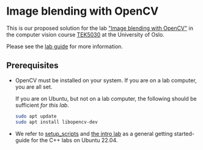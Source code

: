 # Image blending with OpenCV
This is our proposed solution for the lab ["Image blending with OpenCV"][repo] in the computer vision course [TEK5030] at the University of Oslo.

Please see the [lab guide] for more information.

[repo]: https://github.com/tek5030/lab-image-blending
[lab guide]: https://github.com/tek5030/lab-segmentation/blob/master/README.md
[TEK5030]: https://www.uio.no/studier/emner/matnat/its/TEK5030/

## Prerequisites
- OpenCV must be installed on your system. If you are on a lab computer, you are all set.

  If you are on Ubuntu, but not on a lab computer, the following should be sufficient _for this lab_.

   ```bash
   sudo apt update
   sudo apt install libopencv-dev
   ```

- We refer to [setup_scripts] and [the intro lab] as a general getting started-guide for the C++ labs on Ubuntu 22.04.

[setup_scripts]: https://github.com/tek5030/setup_scripts
[the intro lab]: https://github.com/tek5030/lab-intro/blob/master/cpp/lab-guide/1-open-project-in-clion.md
